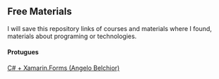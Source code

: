 ## Free Materials

I will save this repository links of courses and materials where I found,
materials about programing or technologies.


#### Protugues

[C# + Xamarin.Forms (Angelo Belchior)](http://ilovecode.com.br/curso-completo-de-xamarim-forms-em-portugues/)